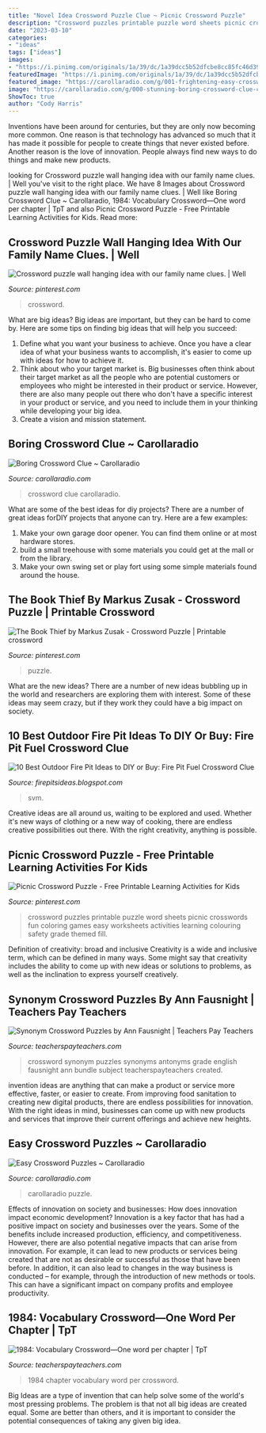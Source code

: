 ```yaml
---
title: "Novel Idea Crossword Puzzle Clue ~ Picnic Crossword Puzzle"
description: "Crossword puzzles printable puzzle word sheets picnic crosswords fun coloring games easy worksheets activities learning colouring safety grade themed fill"
date: "2023-03-10"
categories:
- "ideas"
tags: ["ideas"]
images:
- "https://i.pinimg.com/originals/1a/39/dc/1a39dcc5b52dfcbe8cc85fc46d3951be.jpg"
featuredImage: "https://i.pinimg.com/originals/1a/39/dc/1a39dcc5b52dfcbe8cc85fc46d3951be.jpg"
featured_image: "https://carollaradio.com/g/001-frightening-easy-crossword-puzzles-photo.jpg"
image: "https://carollaradio.com/g/000-stunning-boring-crossword-clue-concept-1024_859.jpg"
ShowToc: true
author: "Cody Harris"
---
```



Inventions have been around for centuries, but they are only now becoming more common. One reason is that technology has advanced so much that it has made it possible for people to create things that never existed before. Another reason is the love of innovation. People always find new ways to do things and make new products.

	

		
looking for Crossword puzzle wall hanging idea with our family name clues. | Well you've visit to the right place. We have 8 Images about Crossword puzzle wall hanging idea with our family name clues. | Well like Boring Crossword Clue ~ Carollaradio, 1984: Vocabulary Crossword—One word per chapter | TpT and also Picnic Crossword Puzzle - Free Printable Learning Activities for Kids. Read more:
		
    
## Crossword Puzzle Wall Hanging Idea With Our Family Name Clues. | Well

<img loading=lazy src="https://i.pinimg.com/originals/1a/39/dc/1a39dcc5b52dfcbe8cc85fc46d3951be.jpg" onerror="this.onerror=null;this.src='https://tse1.mm.bing.net/th?id=OIP.hdKh_1ArcV8MvGS73e_4IgHaF7&amp;pid=15.1';" alt="Crossword puzzle wall hanging idea with our family name clues. | Well">

_Source: pinterest.com_

>crossword. 

	

What are big ideas?
Big ideas are important, but they can be hard to come by. Here are some tips on finding big ideas that will help you succeed: 
1. Define what you want your business to achieve. Once you have a clear idea of what your business wants to accomplish, it's easier to come up with ideas for how to achieve it. 
2. Think about who your target market is. Big businesses often think about their target market as all the people who are potential customers or employees who might be interested in their product or service. However, there are also many people out there who don't have a specific interest in your product or service, and you need to include them in your thinking while developing your big idea. 
3. Create a vision and mission statement.

    
## Boring Crossword Clue ~ Carollaradio

<img loading=lazy src="https://carollaradio.com/g/000-stunning-boring-crossword-clue-concept-1024_859.jpg" onerror="this.onerror=null;this.src='https://tse2.mm.bing.net/th?id=OIP.ZndVuLjImpJrxnwLiRRnmAHaGN&amp;pid=15.1';" alt="Boring Crossword Clue ~ Carollaradio">

_Source: carollaradio.com_

>crossword clue carollaradio. 

	

What are some of the best ideas for diy projects?
There are a number of great ideas forDIY projects that anyone can try. Here are a few examples: 
1. Make your own garage door opener. You can find them online or at most hardware stores.
2. build a small treehouse with some materials you could get at the mall or from the library.
3. Make your own swing set or play fort using some simple materials found around the house.

    
## The Book Thief By Markus Zusak - Crossword Puzzle | Printable Crossword

<img loading=lazy src="https://i.pinimg.com/474x/51/3b/7a/513b7a6cf5e4c43b5ab3d56a4b974fff.jpg" onerror="this.onerror=null;this.src='https://tse4.mm.bing.net/th?id=OIP.TdX6jydxyw2suWukmOJ1AgAAAA&amp;pid=15.1';" alt="The Book Thief by Markus Zusak - Crossword Puzzle | Printable crossword">

_Source: pinterest.com_

>puzzle. 

	

What are the new ideas?
There are a number of new ideas bubbling up in the world and researchers are exploring them with interest. Some of these ideas may seem crazy, but if they work they could have a big impact on society.

    
## 10 Best Outdoor Fire Pit Ideas To DIY Or Buy: Fire Pit Fuel Crossword Clue

<img loading=lazy src="https://image.isu.pub/190521221811-5d1e7d345781f1c5f1b0b49975cb8971/jpg/page_1_thumb_large.jpg" onerror="this.onerror=null;this.src='https://tse2.mm.bing.net/th?id=OIP.pL7aJTt4VLhEa-ie1CsHtAAAAA&amp;pid=15.1';" alt="10 Best Outdoor Fire Pit Ideas to DIY or Buy: Fire Pit Fuel Crossword Clue">

_Source: firepitsideas.blogspot.com_

>svm. 

	

Creative ideas are all around us, waiting to be explored and used. Whether it's new ways of clothing or a new way of cooking, there are endless creative possibilities out there. With the right creativity, anything is possible.

    
## Picnic Crossword Puzzle - Free Printable Learning Activities For Kids

<img loading=lazy src="https://s-media-cache-ak0.pinimg.com/736x/d7/f7/52/d7f7522a30c6c3cdb6d94cf3a1ecbd56.jpg" onerror="this.onerror=null;this.src='https://tse1.mm.bing.net/th?id=OIP.2IEso4FHFVaedCbFl--0KQHaJY&amp;pid=15.1';" alt="Picnic Crossword Puzzle - Free Printable Learning Activities for Kids">

_Source: pinterest.com_

>crossword puzzles printable puzzle word sheets picnic crosswords fun coloring games easy worksheets activities learning colouring safety grade themed fill. 

	

Definition of creativity: broad and inclusive
Creativity is a wide and inclusive term, which can be defined in many ways. Some might say that creativity includes the ability to come up with new ideas or solutions to problems, as well as the inclination to express yourself creatively.

    
## Synonym Crossword Puzzles By Ann Fausnight | Teachers Pay Teachers

<img loading=lazy src="https://ecdn.teacherspayteachers.com/thumbitem/Synonym-Crossword-Puzzles-3025925-1497271372/original-3025925-3.jpg" onerror="this.onerror=null;this.src='https://tse1.mm.bing.net/th?id=OIP.CTGVdVBwxdp2ZHUWMcJ35gAAAA&amp;pid=15.1';" alt="Synonym Crossword Puzzles by Ann Fausnight | Teachers Pay Teachers">

_Source: teacherspayteachers.com_

>crossword synonym puzzles synonyms antonyms grade english fausnight ann bundle subject teacherspayteachers created. 

	

invention ideas are anything that can make a product or service more effective, faster, or easier to create. From improving food sanitation to creating new digital products, there are endless possibilities for innovation. With the right ideas in mind, businesses can come up with new products and services that improve their current offerings and achieve new heights.

    
## Easy Crossword Puzzles ~ Carollaradio

<img loading=lazy src="https://carollaradio.com/g/001-frightening-easy-crossword-puzzles-photo.jpg" onerror="this.onerror=null;this.src='https://tse4.mm.bing.net/th?id=OIP.jijNCFTIoERC5U6hn_kTFwHaEK&amp;pid=15.1';" alt="Easy Crossword Puzzles ~ Carollaradio">

_Source: carollaradio.com_

>carollaradio puzzle. 

	

Effects of innovation on society and businesses: How does innovation impact economic development?
Innovation is a key factor that has had a positive impact on society and businesses over the years. Some of the benefits include increased production, efficiency, and competitiveness. However, there are also potential negative impacts that can arise from innovation. For example, it can lead to new products or services being created that are not as desirable or successful as those that have been before. In addition, it can also lead to changes in the way business is conducted – for example, through the introduction of new methods or tools. This can have a significant impact on company profits and employee productivity.

    
## 1984: Vocabulary Crossword—One Word Per Chapter | TpT

<img loading=lazy src="https://ecdn.teacherspayteachers.com/thumbitem/1984-Vocabulary-Crossword-One-word-per-chapter-1537392994/original-83704-1.jpg" onerror="this.onerror=null;this.src='https://tse3.mm.bing.net/th?id=OIP.35muGn8nvYgEejynV4QlZAAAAA&amp;pid=15.1';" alt="1984: Vocabulary Crossword—One word per chapter | TpT">

_Source: teacherspayteachers.com_

>1984 chapter vocabulary word per crossword. 

	

Big Ideas are a type of invention that can help solve some of the world's most pressing problems. The problem is that not all big ideas are created equal. Some are better than others, and it is important to consider the potential consequences of taking any given big idea.

